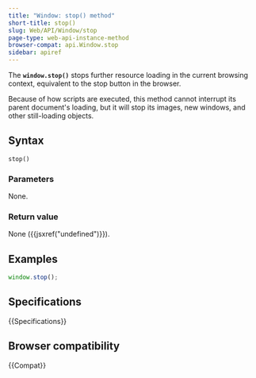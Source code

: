 ```yaml
---
title: "Window: stop() method"
short-title: stop()
slug: Web/API/Window/stop
page-type: web-api-instance-method
browser-compat: api.Window.stop
sidebar: apiref
---
```


The **`window.stop()`** stops further resource loading in the current
browsing context, equivalent to the stop button in the browser.

Because of how scripts are executed, this method cannot interrupt its parent
document's loading, but it will stop its images, new windows, and other still-loading
objects.

## Syntax

```js-nolint
stop()
```

### Parameters

None.

### Return value

None ({{jsxref("undefined")}}).

## Examples

```js
window.stop();
```

## Specifications

{{Specifications}}

## Browser compatibility

{{Compat}}
